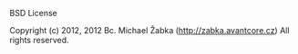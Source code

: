 
BSD License

Copyright (c) 2012, 2012 Bc. Michael Žabka (http://zabka.avantcore.cz) All rights reserved.